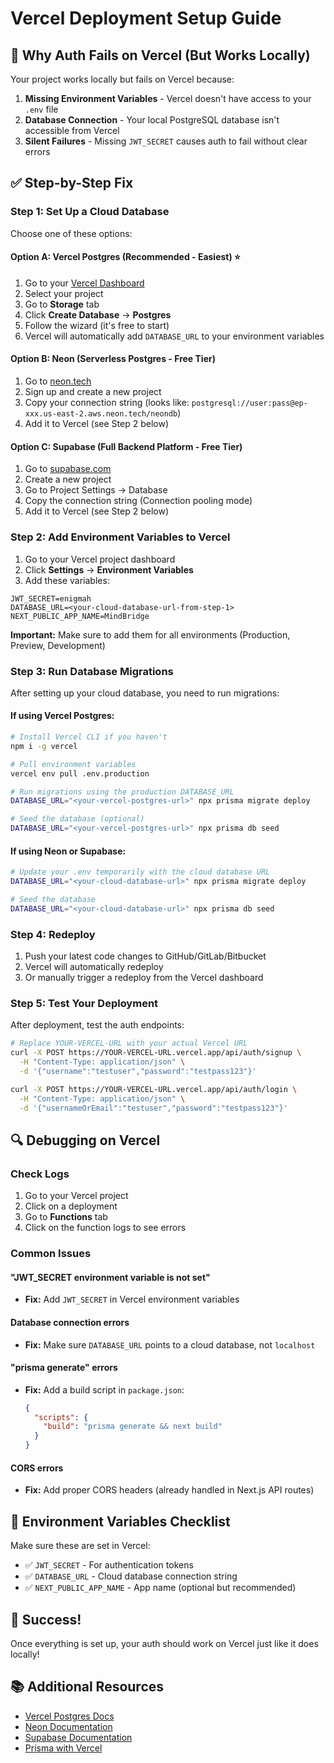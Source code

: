 # Vercel Deployment Setup Guide

## 🔴 Why Auth Fails on Vercel (But Works Locally)

Your project works locally but fails on Vercel because:

1. **Missing Environment Variables** - Vercel doesn't have access to your `.env` file
2. **Database Connection** - Your local PostgreSQL database isn't accessible from Vercel
3. **Silent Failures** - Missing `JWT_SECRET` causes auth to fail without clear errors

## ✅ Step-by-Step Fix

### Step 1: Set Up a Cloud Database

Choose one of these options:

#### Option A: Vercel Postgres (Recommended - Easiest) ⭐

1. Go to your [Vercel Dashboard](https://vercel.com/dashboard)
2. Select your project
3. Go to **Storage** tab
4. Click **Create Database** → **Postgres**
5. Follow the wizard (it's free to start)
6. Vercel will automatically add `DATABASE_URL` to your environment variables

#### Option B: Neon (Serverless Postgres - Free Tier)

1. Go to [neon.tech](https://neon.tech)
2. Sign up and create a new project
3. Copy your connection string (looks like: `postgresql://user:pass@ep-xxx.us-east-2.aws.neon.tech/neondb`)
4. Add it to Vercel (see Step 2 below)

#### Option C: Supabase (Full Backend Platform - Free Tier)

1. Go to [supabase.com](https://supabase.com)
2. Create a new project
3. Go to Project Settings → Database
4. Copy the connection string (Connection pooling mode)
5. Add it to Vercel (see Step 2 below)

### Step 2: Add Environment Variables to Vercel

1. Go to your Vercel project dashboard
2. Click **Settings** → **Environment Variables**
3. Add these variables:

```
JWT_SECRET=enigmah
DATABASE_URL=<your-cloud-database-url-from-step-1>
NEXT_PUBLIC_APP_NAME=MindBridge
```

**Important:** Make sure to add them for all environments (Production, Preview, Development)

### Step 3: Run Database Migrations

After setting up your cloud database, you need to run migrations:

#### If using Vercel Postgres:
```bash
# Install Vercel CLI if you haven't
npm i -g vercel

# Pull environment variables
vercel env pull .env.production

# Run migrations using the production DATABASE_URL
DATABASE_URL="<your-vercel-postgres-url>" npx prisma migrate deploy

# Seed the database (optional)
DATABASE_URL="<your-vercel-postgres-url>" npx prisma db seed
```

#### If using Neon or Supabase:
```bash
# Update your .env temporarily with the cloud database URL
DATABASE_URL="<your-cloud-database-url>" npx prisma migrate deploy

# Seed the database
DATABASE_URL="<your-cloud-database-url>" npx prisma db seed
```

### Step 4: Redeploy

1. Push your latest code changes to GitHub/GitLab/Bitbucket
2. Vercel will automatically redeploy
3. Or manually trigger a redeploy from the Vercel dashboard

### Step 5: Test Your Deployment

After deployment, test the auth endpoints:

```bash
# Replace YOUR-VERCEL-URL with your actual Vercel URL
curl -X POST https://YOUR-VERCEL-URL.vercel.app/api/auth/signup \
  -H "Content-Type: application/json" \
  -d '{"username":"testuser","password":"testpass123"}'

curl -X POST https://YOUR-VERCEL-URL.vercel.app/api/auth/login \
  -H "Content-Type: application/json" \
  -d '{"usernameOrEmail":"testuser","password":"testpass123"}'
```

## 🔍 Debugging on Vercel

### Check Logs
1. Go to your Vercel project
2. Click on a deployment
3. Go to **Functions** tab
4. Click on the function logs to see errors

### Common Issues

#### "JWT_SECRET environment variable is not set"
- **Fix:** Add `JWT_SECRET` in Vercel environment variables

#### Database connection errors
- **Fix:** Make sure `DATABASE_URL` points to a cloud database, not `localhost`

#### "prisma generate" errors
- **Fix:** Add a build script in `package.json`:
  ```json
  {
    "scripts": {
      "build": "prisma generate && next build"
    }
  }
  ```

#### CORS errors
- **Fix:** Add proper CORS headers (already handled in Next.js API routes)

## 📝 Environment Variables Checklist

Make sure these are set in Vercel:

- ✅ `JWT_SECRET` - For authentication tokens
- ✅ `DATABASE_URL` - Cloud database connection string
- ✅ `NEXT_PUBLIC_APP_NAME` - App name (optional but recommended)

## 🎉 Success!

Once everything is set up, your auth should work on Vercel just like it does locally!

## 📚 Additional Resources

- [Vercel Postgres Docs](https://vercel.com/docs/storage/vercel-postgres)
- [Neon Documentation](https://neon.tech/docs)
- [Supabase Documentation](https://supabase.com/docs)
- [Prisma with Vercel](https://www.prisma.io/docs/guides/deployment/deployment-guides/deploying-to-vercel)
